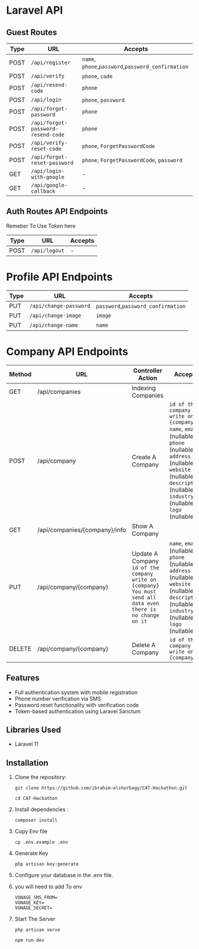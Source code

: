 # Laravel API

## Guest Routes

| Type  | URL                        | Accepts                            |
|-------|----------------------------|------------------------------------|
| POST  | `/api/register`            | `name`, `phone`,`password`,`password_confirmation`       |
| POST  | `/api/verify`              | `phone`, `code`                    |
| POST  | `/api/resend-code`         | `phone`                            |
| POST  | `/api/login`               | `phone`, `password`                |
| POST  | `/api/forgot-password`     | `phone`                            |
| POST  | `/api/forgot-password-resend-code` | `phone`                            |
| POST  | `/api/verify-reset-code`   | `phone`, `ForgetPasswordCode`      |
| POST  | `/api/forgot-reset-password` | `phone`, `ForgetPasswordCode`, `password` |
| GET  | `/api/login-with-google` | - |
| GET  | `/api/google-callback` | - |

## Auth Routes API Endpoints
Remeber To Use Token here

| Type  | URL           | Accepts            |
|-------|---------------|--------------------|
| POST  | `/api/logout` | -                  |


# Profile API Endpoints
| Type  | URL           | Accepts            |
|-------|---------------|--------------------|
| PUT  | `/api/change-password` | `password`,`password_confirmation`|
| PUT  | `/api/change-image` | `image`|
| PUT  | `/api/change-name` | `name`|



# Company API Endpoints

| Method      | URL                          | Controller Action     | Accepts                |
|-------------|------------------------------|-----------------------|------------------------|
| GET         | /api/companies               | Indexing Companies    |                        |
| POST        | /api/company                 | Create A Company      | `id of the company write on {company}`  `name`, `email` (nullable), `phone` (nullable), `address` (nullable), `website` (nullable), `description` (nullable), `industry` (nullable), `logo` (nullable) |
| GET         | /api/companies/{company}/info| Show A Company        |                        |
| PUT         | /api/company/{company}       | Update A Company `id of the company write on {company}`   `You must send all data even there is no change on it`    | `name`, `email` (nullable), `phone` (nullable), `address` (nullable), `website` (nullable), `description` (nullable), `industry` (nullable), `logo` (nullable) |
| DELETE      | /api/company/{company}       | Delete A Company      |   `id of the company write on {company}`                     |



## Features

- Full authentication system with mobile registration
- Phone number verification via SMS
- Password reset functionality with verification code
- Token-based authentication using Laravel Sanctum

## Libraries Used
- Laravel 11


## Installation
1. Clone the repository:
   ```
   git clone https://github.com/ibrahim-elshorbagy/CAT-Hackathon.git
   
   cd CAT-Hackathon
   ```

2. Install dependencies :

    ```
    composer install
     ```

3. Copy Env file

    ```
    cp .env.example .env
    ```
4. Generate Key

    ```
    php artisan key:generate
    ```
5. Configure your database in the .env file.

6. you will need to add To env
    ```
    VONAGE_SMS_FROM=
    VONAGE_KEY=
    VONAGE_SECRET=
    ```
7. Start The Server

    ```
    php artisan serve
    ```
    ```
    npm run dev
    ```
